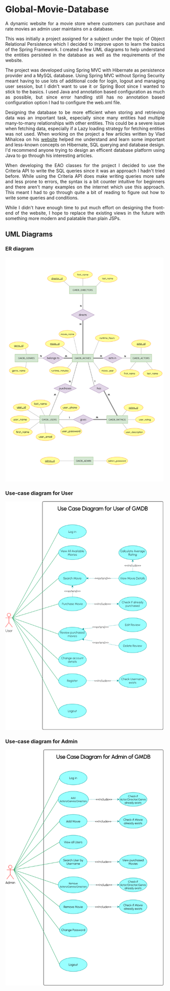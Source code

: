 # Global-Movie-Database

<p align="justify">A dynamic website for a movie store where customers can purchase and rate movies an admin user maintains on a database.</p> 

<p align="justify">This was initially a project assigned for a subject under the topic of Object Relational Persistence which I decided to improve upon to learn the basics of the Spring Framework. I created a few UML diagrams to help understand the entities persisted in the database as well as the requirements of the website.</p>

<p align="justify">The project was developed using Spring MVC with Hibernate as persistence provider and a MySQL database. Using Spring MVC without Spring Security meant having 
to use lots of additional code for login, logout and managing user session, but I didn't want to use it or Spring Boot since I wanted to stick to the basics. I used Java and annotation based configuration as much as possible, but since error handling still has no annotation based configuration option I had to configure the web.xml file.</p>

<p align="justify">Designing the database to be more efficient when storing and retrieving data was an important task, especially since many entities had multiple many-to-many 
relationships with other entities. This could be a severe issue when fetching data, especially if a Lazy loading strategy for fetching entities was not used. When working on the project a few articles written by Vlad Mihalcea on his <a href="https://vladmihalcea.com/hibernate-multiplebagfetchexception/">website</a> helped me understand and learn some important and less-known concepts on Hibernate, SQL querying and database design. I'd recommend anyone trying to design an efficent database platform using Java to go through his interesting articles.</p>

<p align="justify">When developing the EAO classes for the project I decided to use the Criteria API to write the SQL queries since it was an approach I hadn't tried before. While
using the Criteria API does make writing queries more safe and less prone to errors, the syntax is a bit counter intuitive for beginners and there aren't many examples on the 
internet which use this approach. This meant I had to go through quite a bit of reading to figure out how to write some queries and conditions.</p>

<p align="justify">While I didn't have enough time to put much effort on designing the front-end of the website, I hope to replace the existing views in the future with something 
more modern and palatable than plain JSPs.</p>

## UML Diagrams

### ER diagram
<img src="https://github.com/asitha-navaratne/Global-Movie-Database/blob/main/GlobalMovieDatabase/UML/gmdb-er.drawio.png" alt="ER diagram" width="500" />

### Use-case diagram for User
<img src="https://github.com/asitha-navaratne/Global-Movie-Database/blob/main/GlobalMovieDatabase/UML/gmdb-user-ucd.drawio.png" alt="Use-case diagram for User" width="500" />

### Use-case diagram for Admin
<img src="https://github.com/asitha-navaratne/Global-Movie-Database/blob/main/GlobalMovieDatabase/UML/gmdb-admin-ucd.drawio.png" alt="Use-case diagram for Admin" width="500" />
